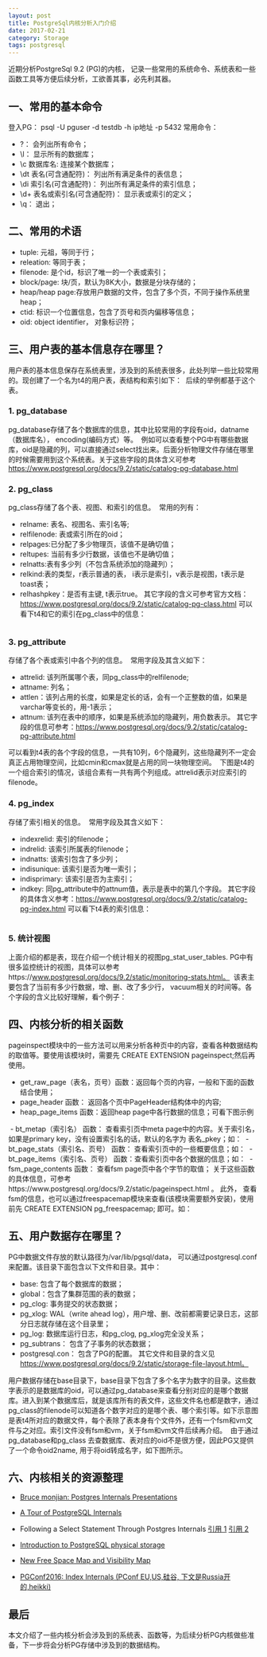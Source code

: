 ```yaml
---
layout: post
title: PostgreSql内核分析入门介绍
date: 2017-02-21
category: Storage
tags: postgresql
---
```



近期分析PostgreSql 9.2 (PG)的内核， 记录一些常用的系统命令、系统表和一些函数工具等方便后续分析，工欲善其事，必先利其器。

## 一、常用的基本命令
登入PG：  psql -U pguser  -d testdb -h ip地址 -p 5432
常用命令：
- \?： 会列出所有命令；
- \l： 显示所有的数据库；
- \c 数据库名:  连接某个数据库；
- \dt 表名(可含通配符)： 列出所有满足条件的表信息；
- \di 索引名(可含通配符)： 列出所有满足条件的索引信息；
- \d+ 表名或索引名(可含通配符)： 显示表或索引的定义；
- \q： 退出；

## 二、常用的术语
- tuple: 元祖，等同于行；
- releation: 等同于表；
- filenode: 是个id，标识了唯一的一个表或索引；
- block/page: 块/页，默认为8K大小，数据是分块存储的；
- heap/heap page:存放用户数据的文件，包含了多个页，不同于操作系统里heap；
- ctid: 标识一个位置信息，包含了页号和页内偏移等信息；
- oid:  object identifier， 对象标识符；
    
## 三、用户表的基本信息存在哪里？
用户表的基本信息保存在系统表里，涉及到的系统表很多，此处列举一些比较常用的。现创建了一个名为t4的用户表，表结构和索引如下：
<img src="{{ '/assets/post_img/postgresql-begin/t4-define.png' | prepend: site.baseurl }}" alt=""> 
后续的举例都基于这个表。

### 1. pg_database
pg_database存储了各个数据库的信息，其中比较常用的字段有oid，datname（数据库名）， encoding(编码方式）等。
<img src="{{ '/assets/post_img/postgresql-begin/pg_db.png' | prepend: site.baseurl }}" alt=""> 
例如可以查看整个PG中有哪些数据库，oid是隐藏的列，可以直接通过select找出来。后面分析物理文件存储在哪里的时候需要用到这个系统表。关于这些字段的具体含义可参考 https://www.postgresql.org/docs/9.2/static/catalog-pg-database.html 
<img src="{{ '/assets/post_img/postgresql-begin/pg_db_example.png' | prepend: site.baseurl }}" alt=""> 

### 2. pg_class
pg_class存储了各个表、视图、和索引的信息。
<img src="{{ '/assets/post_img/postgresql-begin/pg_class.png' | prepend: site.baseurl }}" alt=""> 
常用的列有：
- relname: 表名、视图名、索引名等;
- relfilenode:  表或索引所在的oid；
- relpages:已分配了多少物理页，该值不是确切值；
- reltupes: 当前有多少行数据，该值也不是确切值；
- relnatts:表有多少列（不包含系统添加的隐藏列）；
- relkind:表的类型，r表示普通的表， i表示是索引，v表示是视图，t表示是toast表；
- relhashpkey：是否有主键, t表示true。
其它字段的含义可参考官方文档：https://www.postgresql.org/docs/9.2/static/catalog-pg-class.html
可以看下t4和它的索引在pg_class中的信息：
<img src="{{ '/assets/post_img/postgresql-begin/pg_class_ex.png' | prepend: site.baseurl }}" alt=""> 

### 3. pg_attribute
   存储了各个表或索引中各个列的信息。
<img src="{{ '/assets/post_img/postgresql-begin/pg_attr.png' | prepend: site.baseurl }}" alt=""> 
常用字段及其含义如下：
- attrelid: 该列所属哪个表，同pg_class中的relfilenode;
- attname: 列名；
- attlen：该列占用的长度，如果是定长的话，会有一个正整数的值，如果是varchar等变长的，用-1表示；
- attnum: 该列在表中的顺序，如果是系统添加的隐藏列，用负数表示。
其它字段的信息可参考：https://www.postgresql.org/docs/9.2/static/catalog-pg-attribute.html

可以看到t4表的各个字段的信息，一共有10列，6个隐藏列，这些隐藏列不一定会真正占用物理空间，比如cmin和cmax就是占用的同一块物理空间。
<img src="{{ '/assets/post_img/postgresql-begin/pg_attr_ex1.png' | prepend: site.baseurl }}" alt=""> 
下图是t4的一个组合索引的情况，该组合素有一共有两个列组成。attrelid表示对应索引的filenode。
<img src="{{ '/assets/post_img/postgresql-begin/pg_attr_ex2.png' | prepend: site.baseurl }}" alt=""> 

### 4. pg_index
   存储了索引相关的信息。
<img src="{{ '/assets/post_img/postgresql-begin/pg_index.png' | prepend: site.baseurl }}" alt=""> 
常用字段及其含义如下：
- indexrelid: 索引的filenode；
- indrelid: 该索引所属表的filenode；
- indnatts: 该索引包含了多少列；
- indisunique: 该索引是否为唯一索引；
- indisprimary: 该索引是否为主索引；
- indkey: 同pg_attribute中的attnum值，表示是表中的第几个字段。
其它字段的具体含义参考：https://www.postgresql.org/docs/9.2/static/catalog-pg-index.html
可以看下t4表的索引信息：
<img src="{{ '/assets/post_img/postgresql-begin/pg_index_ex.png' | prepend: site.baseurl }}" alt=""> 

### 5. 统计视图
   上面介绍的都是表，现在介绍一个统计相关的视图pg_stat_user_tables. PG中有很多监控统计的视图，具体可以参考https://www.postgresql.org/docs/9.2/static/monitoring-stats.html。
<img src="{{ '/assets/post_img/postgresql-begin/pg_stat.png' | prepend: site.baseurl }}" alt=""> 
该表主要包含了当前有多少行数据，增、删、改了多少行， vacuum相关的时间等。各个字段的含义比较好理解，看个例子：
<img src="{{ '/assets/post_img/postgresql-begin/pg_stat_ex.png' | prepend: site.baseurl }}" alt=""> 

## 四、内核分析的相关函数
pageinspect模块中的一些方法可以用来分析各种页中的内容，查看各种数据结构的取值等。要使用该模块时，需要先 CREATE EXTENSION  pageinspect;然后再使用。
- get_raw_page（表名，页号）函数：返回每个页的内容，一般和下面的函数结合使用；
- page_header 函数： 返回各个页中PageHeader结构体中的内容;
- heap_page_items 函数：返回heap page中各行数据的信息；可看下图示例
<img src="{{ '/assets/post_img/postgresql-begin/pg_header.png' | prepend: site.baseurl }}" alt=""> 
- bt_metap（索引名） 函数： 查看索引页中meta page中的内容。关于索引名，如果是primary key，没有设置索引名的话，默认的名字为 表名_pkey；如：
<img src="{{ '/assets/post_img/postgresql-begin/bt_meta.png' | prepend: site.baseurl }}" alt=""> 
- bt_page_stats（索引名、页号） 函数： 查看索引页中的一些概要信息；如：
<img src="{{ '/assets/post_img/postgresql-begin/bt_page_stat.png' | prepend: site.baseurl }}" alt=""> 
- bt_page_items（索引名、页号） 函数：查看索引页中各个数据的信息；如：
<img src="{{ '/assets/post_img/postgresql-begin/bt_page_items.png' | prepend: site.baseurl }}" alt=""> 
- fsm_page_contents 函数： 查看fsm page页中各个字节的取值；
关于这些函数的具体信息，可参考https://www.postgresql.org/docs/9.2/static/pageinspect.html 。
此外， 查看fsm的信息，也可以通过freespacemap模块来查看(该模块需要额外安装)，使用前先 CREATE EXTENSION pg_freespacemap; 即可。如：
<img src="{{ '/assets/post_img/postgresql-begin/fsm.png' | prepend: site.baseurl }}" alt=""> 

## 五、用户数据存在哪里？
PG中数据文件存放的默认路径为/var/lib/pgsql/data， 可以通过postgresql.conf来配置。该目录下面包含以下文件和目录。其中：
<img src="{{ '/assets/post_img/postgresql-begin/storage_dir.png' | prepend: site.baseurl }}" alt=""> 
- base: 包含了每个数据库的数据；
- global：包含了集群范围的表的数据；
- pg_clog: 事务提交的状态数据；
- pg_xlog: WAL（write ahead log），用户增、删、改前都需要记录日志，这部分日志就存储在这个目录里；
- pg_log: 数据库运行日志，和pg_clog, pg_xlog完全没关系；
- pg_subtrans： 包含了子事务的状态数据；
- postgresql.con： 包含了PG的配置。
其它文件和目录的含义见 https://www.postgresql.org/docs/9.2/static/storage-file-layout.html。

用户数据存储在base目录下，base目录下包含了多个名字为数字的目录。这些数字表示的是数据库的oid，可以通过pg_database来查看分别对应的是哪个数据库。进入到某个数据库后，就是该库所有的表文件，这些文件名也都是数字，通过pg_class的filenode可以知道各个数字对应的是哪个表、哪个索引等。如下示意图是表t4所对应的数据文件，每个表除了表本身有个文件外，还有一个fsm和vm文件与之对应。索引文件没有fsm和vm，关于fsm和vm文件后续再介绍。
<img src="{{ '/assets/post_img/postgresql-begin/oid_storage.png' | prepend: site.baseurl }}" alt=""> 
由于通过pg_database和pg_class 去查数据库、表对应的oid不是很方便，因此PG又提供了一个命令oid2name, 用于将oid转成名字，如下图所示。
<img src="{{ '/assets/post_img/postgresql-begin/oid2name.png' | prepend: site.baseurl }}" alt=""> 

## 六、内核相关的资源整理
- [Bruce monjian:  Postgres Internals Presentations](https://momjian.us/main/presentations/internals.html)

- [A Tour of PostgreSQL Internals](https://www.postgresql.org/files/developer/tour.pdf)


- Following a Select Statement Through Postgres Internals
[引用 1](http://patshaughnessy.net/2014/10/13/following-a-select-statement-through-postgres-internals)
[引用 2](http://patshaughnessy.net/2014/11/11/discovering-the-computer-science-behind-postgres-indexes)

- [Introduction to PostgreSQL physical storage](http://rachbelaid.com/introduction-to-postgres-physical-storage/)

- [New Free Space Map and  Visibility Map ](https://wiki.postgresql.org/images/8/81/FSM_and_Visibility_Map.pdf)

- [PGConf2016: Index Internals (PConf EU,US,硅谷, 下文是Russia开的,heikki)](https://www.pgcon.org/2016/schedule/attachments/434_Index-internals-PGCon2016.pdf)

## 最后
本文介绍了一些内核分析会涉及到的系统表、函数等，为后续分析PG内核做些准备，下一步将会分析PG存储中涉及到的数据结构。
